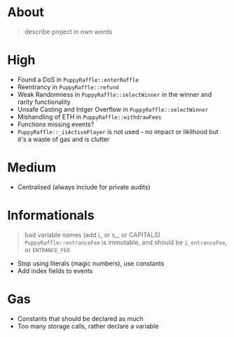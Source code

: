 # About

> describe project in own words

# High

- Found a DoS in `PuppyRaffle::enterRaffle`
- Reentrancy in `PuppyRaffle::refund`
- Weak Randomness in `PuppyRaffle::selectWinner` in the winner and rarity functionality
- Unsafe Casting and Intger Overflow in `PuppyRaffle::selectWinner`
- Mishandling of ETH in `PuppyRaffle::withdrawFees`
- Functions missing events?
- `PuppyRaffle::_isActivePlayer` is not used - no impact or liklihood but it's a waste of gas and is clutter

# Medium

- Centralised (always include for private audits)

# Informationals 

> bad variable names (add i_ or s_, or CAPITALS)
`PuppyRaffle::entranceFee` is immutable, and should be `i_entranceFee`, or `ENTRANCE_FEE`
- Stop using literals (magic numbers), use constants
- Add index fields to events

# Gas

- Constants that should be declared as much 
- Too many storage calls, rather declare a variable 